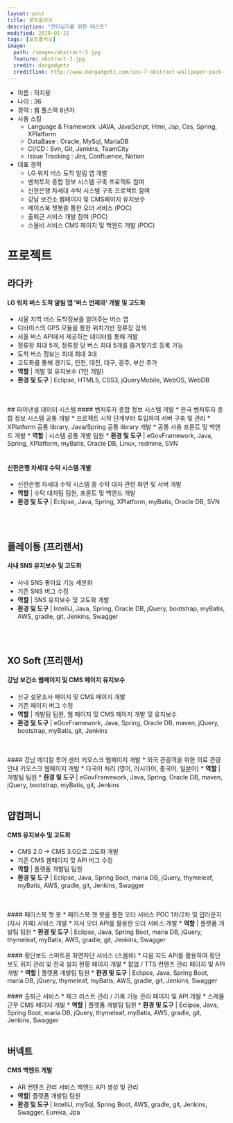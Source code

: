 ```yaml
---
layout: post
title: 포트폴리오
description: "잔디심기를 위한 테스트"
modified: 2019-01-21
tags: [포트폴리오]
image:
  path: /images/abstract-3.jpg
  feature: abstract-3.jpg
  credit: dargadgetz
  creditlink: http://www.dargadgetz.com/ios-7-abstract-wallpaper-pack-for-iphone-5-and-ipod-touch-retina/
---
```


* 이름 : 허지용
* 나이 : 36
* 경력 : 웹 풀스택 6년차
* 사용 스킬
  * Language & Framework :JAVA, JavaScript, Html, Jsp, Css, Spring, XPlatform
  * DataBase : Oracle, MySql, MariaDB
  * CI/CD : Svn, Git, Jenkins, TeamCity
  * Issue Tracking : Jira, Confluence, Notion
* 대표 경력
  * LG 워치 버스 도착 알림 앱 개발
  * 벤처투자 종합 정보 시스템 구축 프로젝트 참여
  * 신한은행 차세대 수탁 시스템 구축 프로젝트 참여
  * 강남 보건소 웹페이지 및 CMS페이지 유지보수 
  * 페이스북 챗봇을 통한 오더 서비스 (POC)
  * 출퇴근 서비스 개발 참여 (POC)
  * 스몸비 서비스 CMS 페이지 및 백엔드 개발 (POC)
    
# 프로젝트

## 라다카 
#### LG 워치 버스 도착 알림 앱 '버스 언제와' 개발 및 고도화
  * 서울 지역 버스 도착정보를 알려주는 버스 앱
  * 디바이스의 GPS 모듈을 통한 위치기반 정류장 검색
  * 서울 버스 API에서 제공하는 데이터를 통해 개발
  * 정류장 최대 5개, 정류장 당 버스 최대 5개를 즐겨찿기로 등록 가능
  * 도착 버스 정보는 최대 최대 3대
  * 고도화를 통해 경기도, 인천, 대전, 대구, 광주, 부산 추가 
  * <b>역할</b> | 개발 및 유지보수 (1인 개발)
  * <b>환경 및 도구</b> | Eclipse, HTML5, CSS3, jQueryMobile, WebOS, WebDB
<br/>
<br/>    
## 파이낸셜 데이터 시스템
#### 벤처투자 종합 정보 시스템 개발
  * 한국 벤처투자 종합 정보 시스템 공통 개발
  * 프로젝트 시작 단계부터 투입하여 서버 구축 및 관리
  * XPlatform 공통 library, Java/Spring 공통 library 개발
  * 공통 사용 프론트 및 백엔드 개발
  * <b>역할</b> | 시스템 공통 개발 팀원
  * <b>환경 및 도구</b> | eGovFramework, Java, Spring, XPlatform, myBatis, Oracle DB, Linux, redmine, SVN
<br/>
<br/>
    
#### 신한은행 차세대 수탁 시스템 개발
  * 신한은행 차세대 수탁 시스템 중 수탁 대차 관련 화면 및 서버 개발
  * <b>역할</b> | 수탁 대차팀 팀원, 프론트 및 백엔드 개발
  * <b>환경 및 도구</b> | Eclipse, Java, Spring, XPlatform, myBatis, Oracle DB, SVN
<br/>
<br/>
    
## 플레이통 (프리랜서)
#### 사내 SNS 유지보수 및 고도화
  * 사내 SNS 좋아요 기능 세분화
  * 기존 SNS 버그 수정
  * <b>역할</b> | SNS 유지보수 및 고도화 개발
  * <b>환경 및 도구</b> | IntelliJ, Java, Spring, Oracle DB, jQuery, bootstrap, myBatis, AWS, gradle, git, Jenkins, Swagger
<br/>
<br/>
    
## XO Soft (프리랜서)    
#### 강남 보건소 웹페이지 및 CMS 페이지 유지보수 
  * 신규 설문조사 페이지 및 CMS 페이지 개발
  * 기존 페이지 버그 수정
  * <b>역할</b> | 개발팀 팀원, 웹 페이지 및 CMS 페이지 개발 및 유지보수
  * <b>환경 및 도구</b> | eGovFramework, Java, Spring, Oracle DB, maven, jQuery, bootstrap, myBatis, git, Jenkins
<br/>
<br/>
#### 강남 메디컬 투어 센터 키오스크 웹페이지 개발
  * 외국 관광객을 위한 의료 관광 안내 키오스크 웹페이지 개발
  * 다국어 처리 (영어, 러시아어, 중국어, 일본어)
  * <b>역할</b> | 개발팀 팀원
  * <b>환경 및 도구</b> | eGovFramework, Java, Spring, Oracle DB, maven, jQuery, bootstrap, myBatis, git, Jenkins
<br/>
<br/>
    
## 얍컴퍼니    
#### CMS 유지보수 및 고도화
  * CMS 2.0 -> CMS 3.0으로 고도화 개발
  * 기존 CMS 웹페이지 및 API 버그 수정
  * <b>역할</b> | 플랫폼 개발팀 팀원
  * <b>환경 및 도구</b> | Eclipse, Java, Spring Boot, maria DB, jQuery, thymeleaf, myBatis, AWS, gradle, git, Jenkins, Swagger
<br/>
<br/>
#### 페이스북 챗 봇 
  * 페이스북 챗 봇을 통한 오더 서비스 POC 1차/2차 및 얍라운지(자사 카페) 서비스 개발 
  * 자사 오더 API를 활용한 오더 서비스 개발
  * <b>역할</b> | 플랫폼 개발팀 팀원
  * <b>환경 및 도구</b> | Eclipse, Java, Spring Boot, maria DB, jQuery, thymeleaf, myBatis, AWS, gradle, git, Jenkins, Swagger
<br/>
<br/>
#### 횡단보도 스마트폰 화면차단 서비스 (스몸비)
  * 다음 지도 API를 활용하여 횡단보도 위치 관리 및 전국 설치 현황 페이지 개발
  * 팝업 / TTS 컨텐츠 관리 페이지 및 API 개발
  * <b>역할</b> | 플랫폼 개발팀 팀원
  * <b>환경 및 도구</b> | Eclipse, Java, Spring Boot, maria DB, jQuery, thymeleaf, myBatis, AWS, gradle, git, Jenkins, Swagger
<br/>
<br/>
#### 출퇴근 서비스
  * 체크 리스트 관리 / 기록 기능 관리 페이지 및 API 개발
  * 스케쥴 근무 CMS 페이지 개발
  * <b>역할</b> | 플랫폼 개발팀 팀원
  * <b>환경 및 도구</b> | Eclipse, Java, Spring Boot, maria DB, jQuery, thymeleaf, myBatis, AWS, gradle, git, Jenkins, Swagger
<br/>
<br/>
    
## 버넥트    
#### CMS 백엔드 개발
  * AR 컨텐츠 관리 서비스 백엔드 API 생성 및 관리
  * <b>역할</b>| 플랫폼 개발팀 팀원
  * <b>환경 및 도구</b> | IntelliJ, mySql, Spring Boot, AWS, gradle, git, Jenkins, Swagger, Eureka, Jpa
